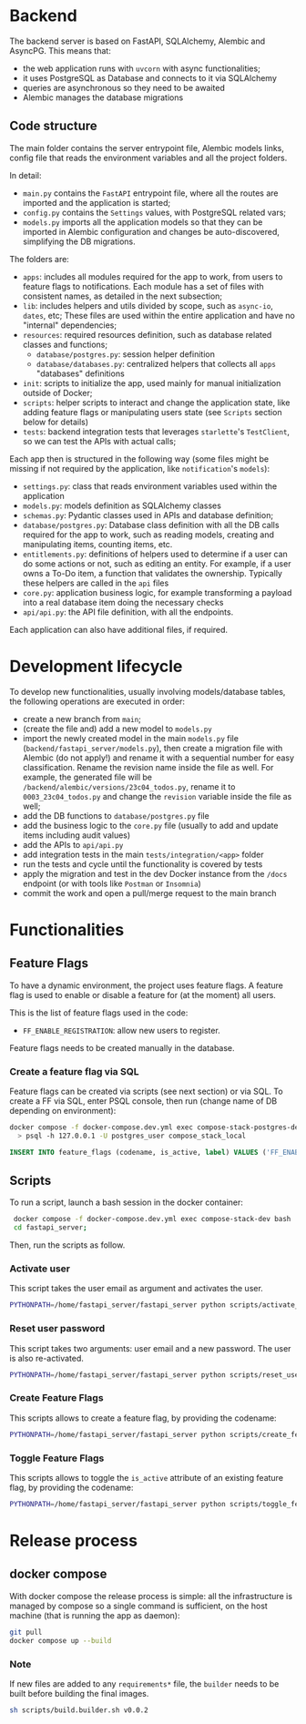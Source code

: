 # Backend

The backend server is based on FastAPI, SQLAlchemy, Alembic and AsyncPG.
This means that:

- the web application runs with `uvcorn` with async functionalities;
- it uses PostgreSQL as Database and connects to it via SQLAlchemy
- queries are asynchronous so they need to be awaited
- Alembic manages the database migrations

## Code structure

The main folder contains the server entrypoint file, Alembic models links,
config file that reads the environment variables and all the project folders.

In detail:

- `main.py` contains the `FastAPI` entrypoint file, where all the routes are
  imported and the application is started;
- `config.py` contains the `Settings` values, with PostgreSQL related vars;
- `models.py` imports all the application models so that they can be imported
  in Alembic configuration and changes be auto-discovered, simplifying the
  DB migrations.

The folders are:

- `apps`: includes all modules required for the app to work, from users to
  feature flags to notifications. Each module has a set of files with consistent
  names, as detailed in the next subsection;
- `lib`: includes helpers and utils divided by scope, such as `async-io`, `dates`, etc;
  These files are used within the entire application and have no "internal" dependencies;
- `resources`: required resources definition, such as database related classes and
  functions;
  - `database/postgres.py`: session helper definition
  - `database/databases.py`: centralized helpers that collects all `apps` "databases"
    definitions
- `init`: scripts to initialize the app, used mainly for manual initialization outside
  of Docker;
- `scripts`: helper scripts to interact and change the application state, like adding
  feature flags or manipulating users state (see `Scripts` section below for details)
- `tests`: backend integration tests that leverages `starlette`'s
  `TestClient`, so we can test the APIs with actual calls;

Each app then is structured in the following way (some files might be missing if not
required by the application, like `notification`'s `models`):

- `settings.py`: class that reads environment variables used within the application
- `models.py`: models definition as SQLAlchemy classes
- `schemas.py`: Pydantic classes used in APIs and database definition;
- `database/postgres.py`: Database class definition with all the DB calls required for
  the app to work, such as reading models, creating and manipulating items, counting
  items, etc.
- `entitlements.py`: definitions of helpers used to determine if a user can
  do some actions or not, such as editing an entity. For example, if a user owns a
  To-Do item, a function that validates the ownership. Typically these helpers are
  called in the `api` files
- `core.py`: application business logic, for example transforming a payload into a
  real database item doing the necessary checks
- `api/api.py`: the API file definition, with all the endpoints.

Each application can also have additional files, if required.

# Development lifecycle

To develop new functionalities, usually involving models/database tables,
the following operations are executed in order:

- create a new branch from `main`;
- (create the file and) add a new model to `models.py`
- import the newly created model in the main `models.py` file 
  (`backend/fastapi_server/models.py`), then create a migration file with
  Alembic (do not apply!) and rename it with a sequential number for
  easy classification. Rename the revision name inside the file as well.
  For example, the generated file will be `/backend/alembic/versions/23c04_todos.py`,
  rename it to `0003_23c04_todos.py` and change the `revision` variable inside 
  the file as well;
- add the DB functions to `database/postgres.py` file
- add the business logic to the `core.py` file (usually to add and update items
  including audit values)
- add the APIs to `api/api.py`
- add integration tests in the main `tests/integration/<app>` folder
- run the tests and cycle until the functionality is covered by tests
- apply the migration and test in the dev Docker instance from the `/docs` endpoint
  (or with tools like `Postman` or `Insomnia`)
- commit the work and open a pull/merge request to the main branch

# Functionalities

## Feature Flags

To have a dynamic environment, the project uses feature flags.
A feature flag is used to enable or disable a feature for (at the moment) all users.

This is the list of feature flags used in the code:

- `FF_ENABLE_REGISTRATION`: allow new users to register.

Feature flags needs to be created manually in the database.

### Create a feature flag via SQL

Feature flags can be created via scripts (see next section) or via SQL.
To create a FF via SQL, enter PSQL console, then run
(change name of DB depending on environment):

```bash
docker compose -f docker-compose.dev.yml exec compose-stack-postgres-dev bash
  > psql -h 127.0.0.1 -U postgres_user compose_stack_local
```

```sql
INSERT INTO feature_flags (codename, is_active, label) VALUES ('FF_ENABLE_REGISTRATION', True, 'Enable Registration');
```

## Scripts

To run a script, launch a bash session in the docker container:

```bash
 docker compose -f docker-compose.dev.yml exec compose-stack-dev bash
 cd fastapi_server;
```

Then, run the scripts as follow.

### Activate user

This script takes the user email as argument and activates the user.

```bash
PYTHONPATH=/home/fastapi_server/fastapi_server python scripts/activate_user.py user@gmail.com
```

### Reset user password

This script takes two arguments: user email and a new password. The user is also re-activated.

```bash
PYTHONPATH=/home/fastapi_server/fastapi_server python scripts/reset_user_password.py user@gmail.com SuperSecret2!
```

### Create Feature Flags

This scripts allows to create a feature flag, by providing the codename:

```bash
PYTHONPATH=/home/fastapi_server/fastapi_server python scripts/create_feature_flag.py FF_ENABLE_REGISTRATION
```

### Toggle Feature Flags

This scripts allows to toggle the `is_active` attribute of an existing feature flag, by providing the codename:

```bash
PYTHONPATH=/home/fastapi_server/fastapi_server python scripts/toggle_feature_flag.py FF_ENABLE_REGISTRATION
```

# Release process

## docker compose

With docker compose the release process is simple: all the infrastructure is
managed by compose so a single command is sufficient, on the host machine
(that is running the app as daemon):

```bash
git pull
docker compose up --build
```

### Note

If new files are added to any `requirements*` file, the `builder` needs
to be built before building the final images.

```bash
sh scripts/build.builder.sh v0.0.2
```
